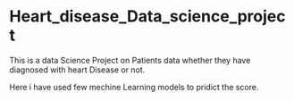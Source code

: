 # Heart_disease_Data_science_project
This is a data Science Project on Patients data whether they have diagnosed with heart Disease or not.

Here i have used few mechine Learning models to pridict the score.

